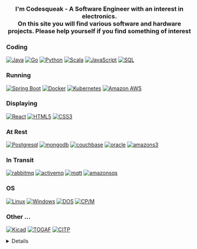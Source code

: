 <h3> 
<p align="center">
       I'm Codesqueak - A Software Engineer with an interest in electronics.<br>
        On this site you will find various software and hardware projects. Please help yourself if you find something of interest<br>

</p>
</h3>

### Coding
[![Java](https://img.shields.io/badge/java-black?style=social&logo=openjdk)](https://github.com/codesqueak)
[![Go](https://img.shields.io/badge/go-black?style=social&logo=go)](https://github.com/codesqueak)
[![Python](https://img.shields.io/badge/python-black?style=social&logo=python)](https://github.com/codesqueak)
[![Scala](https://img.shields.io/badge/scala-black?style=social&logo=scala)](https://github.com/codesqueak)
[![JavaScript](https://img.shields.io/badge/javascript-black?style=social&logo=javascript)](https://github.com/codesqueak)
[![SQL](https://img.shields.io/badge/sql-black?style=social&logo=mysql)](https://github.com/codesqueak)
### Running
[![Spring Boot](https://img.shields.io/badge/spring%20boot-black?style=social&logo=springboot)](https://github.com/codesqueak)
[![Docker](https://img.shields.io/badge/docker-black?style=social&logo=docker)](https://hub.docker.com/u/codesqueak)
[![Kubernetes](https://img.shields.io/badge/kubernetes-black?style=social&logo=kubernetes)](https://hub.docker.com/u/codesqueak)
[![Amazon AWS](https://img.shields.io/badge/amazonaws-black?style=social&logo=amazonaws)](https://hub.docker.com/u/codesqueak)
### Displaying
[![React](https://img.shields.io/badge/react-black?style=social&logo=react)](https://github.com/codesqueak)
[![HTML5](https://img.shields.io/badge/html5-black?style=social&logo=html5)](https://hub.docker.com/u/codesqueak)
[![CSS3](https://img.shields.io/badge/css3-black?style=social&logo=css3)](https://hub.docker.com/u/codesqueak)
### At Rest
[![Postgresql](https://img.shields.io/badge/PostgreSQL-black?style=social&logo=postgresql)](https://github.com/codesqueak)
[![mongodb](https://img.shields.io/badge/MongoDB-black?style=social&logo=mongodb)](https://github.com/codesqueak)
[![couchbase](https://img.shields.io/badge/Couchbase-black?style=social&logo=couchbase)](https://github.com/codesqueak)
[![oracle](https://img.shields.io/badge/Oracle-black?style=social&logo=oracle)](https://github.com/codesqueak)
[![amazons3](https://img.shields.io/badge/Amazon%20s3-black?style=social&logo=amazons3)](https://github.com/codesqueak)
### In Transit
[![rabbitmq](https://img.shields.io/badge/Rabbit%20MQ-black?style=social&logo=rabbitmq)](https://github.com/codesqueak)
[![activemq](https://img.shields.io/badge/Active%20MQ-black?style=social&logo=activemq)](https://github.com/codesqueak)
[![mqtt](https://img.shields.io/badge/MQTT-black?style=social&logo=mqtt)](https://github.com/codesqueak)
[![amazonsqs](https://img.shields.io/badge/Amazon%20SQS-black?style=social&logo=amazonsqs)](https://github.com/codesqueak)
### OS
[![Linux](https://img.shields.io/badge/linux-black?style=social&logo=Linux)](https://github.com/codesqueak)
[![Windows](https://img.shields.io/badge/Windows-black?style=social&logo=Windows)](https://github.com/codesqueak)
[![DOS](https://img.shields.io/badge/dos-black?style=social&logo=dos)](https://github.com/codesqueak)
[![CP/M](https://img.shields.io/badge/CP%2FM-black?style=social&logo=cpm)](https://github.com/codesqueak)
### Other ...
[![Kicad](https://img.shields.io/badge/kicad-black?style=social&logo=kicad)](https://github.com/codesqueak)
[![TOGAF](https://img.shields.io/badge/kicad-black?style=social&logo=kicad)](https://github.com/codesqueak)
[![CITP](https://img.shields.io/badge/CITP-black?style=social&logo=citp)](https://github.com/codesqueak)


<details>
<p align="center">
  <a href="https://github.com/codesqueak">
    <img src="http://github-profile-summary-cards.vercel.app/api/cards/profile-details?username=codesqueak&theme=transparent" />
  </a>
  <a href="https://github.com/codesqueak">
    <img src="https://github-readme-streak-stats.herokuapp.com/?user=codesqueak&hide_border=true&card_width=338&theme=transparent" />
  </a>
  <a href="https://github.com/codesqueak">
    <img src="http://github-profile-summary-cards.vercel.app/api/cards/stats?username=codesqueak&theme=transparent" />
  </a>
  <a href="https://github.com/codesqueak">
    <img src="https://github-readme-stats.vercel.app/api/top-langs/?username=codesqueak&hide=batchfile,shell&langs_count=10&card_width=699&hide_border=true&theme=transparent&layout=compact"/>
  </a>
</p>
</details>

<!--

- 🔭 I’m currently working on ...
- 🌱 I’m currently learning ...
- 👯 I’m looking to collaborate on ...
- 🤔 I’m looking for help with ...
- 💬 Ask me about ...
- 📫 How to reach me: ...
- 😄 Pronouns: ...
- ⚡ Fun fact: ...
  -->
